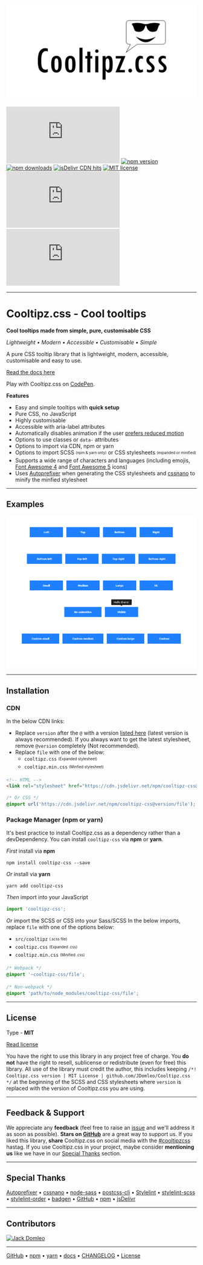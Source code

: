 ![Cooltipz.css](./logo.png "Cooltipz.css logo")

[![GitHub release](https://badgen.net/github/release/JDomleo/Cooltipz.css?icon=github)](https://github.com/JDomleo/Cooltipz.css "Latest release") [![npm version](https://badgen.net/npm/v/cooltipz-css?icon=npm)](https://www.npmjs.com/package/cooltipz-css "Latest version") [![npm downloads](https://badgen.net/npm/dt/cooltipz-css?icon=npm)](https://www.npmjs.com/package/cooltipz-css "npm downloads") [![jsDelivr CDN hits](https://badgen.net/jsdelivr/hits/npm/cooltipz-css?icon=jsdelivr)](https://github.com/JDomleo/Cooltipz.css#cdn "jsDelivr CDN monthly hits") [![MIT license](https://badgen.net/badge/license/MIT/blue?icon=awesome)](https://github.com/JDomleo/Cooltipz.css#license "MIT License") [![GitHub stars](https://badgen.net/github/stars/JDomleo/Cooltipz.css?icon=github)](https://github.com/JDomleo/Cooltipz.css/stargazers "GitHub stars") [![Brotli size](https://badgen.net/badgesize/brotli/JDomleo/Cooltipz.css/master/cooltipz.min.css)](https://github.com/JDomleo/Cooltipz.css/blob/master/cooltipz.min.css "File size - Brotli")

---

# Cooltipz.css - Cool tooltips

**Cool tooltips made from simple, pure, customisable CSS**

_Lightweight &bull; Modern &bull; Accessible &bull; Customisable &bull; Simple_

A pure CSS tooltip library that is lightweight, modern, accessible, customisable and easy to use.

[Read the docs here](https://cooltipz.jackdomleo.dev)

Play with Cooltipz.css on [CodePen](https://codepen.io/JackDomleo/pen/mderEeG?ref=cooltipz.jackdomleo.dev).

**Features**
- Easy and simple tooltips with **quick setup**
- Pure CSS, no JavaScript
- Highly customisable
- Accessible with aria-label attributes
- Automatically disables animation if the user [prefers reduced motion](https://developer.mozilla.org/en-US/docs/Web/CSS/@media/prefers-reduced-motion?ref=cooltipz.jackdomleo.dev)
- Options to use classes or `data-` attributes
- Options to import via CDN, npm or yarn
- Options to import SCSS <sub><sup>(npm &amp; yarn only)</sup></sub> or CSS stylesheets <sub><sup>(expanded or minified)</sup></sub>
- Supports a wide range of characters and languages (including emojis, [Font Awesome 4](https://fontawesome.com/v4.7.0?ref=cooltipz.jackdomleo.dev) and [Font Awesome 5](https://fontawesome.com?ref=cooltipz.jackdomleo.dev) icons)
- Uses [Autoprefixer](https://github.com/postcss/autoprefixer?ref=cooltipz.jackdomleo.dev) when generating the CSS stylesheets and [cssnano](https://github.com/cssnano/cssnano?ref=cooltipz.jackdomleo.dev) to minify the minfied stylesheet

---

## Examples

![Cooltipz.css examples](./examples.gif)

---

## Installation

### CDN

In the below CDN links:
- Replace `version` after the `@` with a version [listed here](https://www.npmjs.com/package/cooltipz-css?activeTab=versions) (latest version is always recommended). If you always want to get the latest stylesheet, remove `@version` completely (Not recommended).
- Replace `file` with one of the below:
  - `cooltipz.css` <sub><sup>(Expanded stylesheet)</sup></sub>
  - `cooltipz.min.css` <sub><sup>(Minfied stylesheet)</sup></sub>

```html
<!-- HTML -->
<link rel="stylesheet" href="https://cdn.jsdelivr.net/npm/cooltipz-css@version/file" />
```

```css
/* Or CSS */
@import url('https://cdn.jsdelivr.net/npm/cooltipz-css@version/file');
```

### Package Manager (npm or yarn)

It's best practice to install Cooltipz.css as a dependency rather than a devDependency. You can install `cooltipz-css` via **npm** or **yarn**.

_First_ install via **npm**
```
npm install cooltipz-css --save
```

_Or_ install via **yarn**
```
yarn add cooltipz-css
```

_Then_ import into your JavaScript
```js
import 'cooltipz-css';
```

_Or_ import the SCSS or CSS into your Sass/SCSS
In the below imports, replace `file` with one of the options below:
- `src/cooltipz` <sub><sup>(.scss file)</sup></sub>
- `cooltipz.css` <sub><sup>(Expanded .css)</sup></sub>
- `cooltipz.min.css` <sub><sup>(Minified .css)</sup></sub>
```scss
/* Webpack */
@import '~cooltipz-css/file';

/* Non-webpack */
@import 'path/to/node_modules/cooltipz-css/file';
```

---

## License

Type - **MIT**

[Read license](https://github.com/JDomleo/Cooltipz.css/blob/master/LICENSE)

You have the right to use this library in any project free of charge. You **do not** have the right to resell, sublicense or redistribute (even for free) this library. All use of the library must credit the author, this includes keeping `/*! Cooltipz.css version | MIT License | github.com/JDomleo/Cooltipz.css */` at the beginning of the SCSS and CSS stylesheets where `version` is replaced with the version of Cooltipz.css you are using.

---

## Feedback & Support

We appreciate any **feedback** (feel free to raise an [issue](https://github.com/JDomleo/Cooltipz.css/issues?ref=cooltipz.jackdomleo.dev) and we'll address it as soon as possible).
**Stars on [GitHub](https://github.com/JDomleo/Cooltipz.css?ref=cooltipz.jackdomleo.dev)** are a great way to support us.
If you liked this library, **share** Cooltipz.css on social media with the [#cooltipzcss](https://twitter.com/search?q=cooltipzcss%20OR%20cooltipz.css "View #cooltipzcss on Twitter") hastag.
If you use Cooltipz.css in your project, maybe consider **mentioning us** like we have in our [Special Thanks](#special-thanks) section.

---

## Special Thanks

[Autoprefixer](https://github.com/postcss/autoprefixer?ref=cooltipz.jackdomleo.dev "Applying vendor prefixes to the distributed CSS") &bull; [cssnano](https://cssnano.co?ref=cooltipz.jackdomleo.dev "Minifies the minified stylesheet even further") &bull; [node-sass](https://github.com/sass/node-sas?ref=cooltipz.jackdomleo.dev "Compiling source SCSS to CSS") &bull; [postcss-cli](https://github.com/postcss/postcss-cli?ref=cooltipz.jackdomleo.dev "CLI for applying postcss plugins - Autoprefixer, cssnano") &bull; [Stylelint](https://stylelint.io?ref=cooltipz.jackdomleo.dev "Linter for styles") &bull; [stylelint-scss](https://github.com/kristerkari/stylelint-scss?ref=cooltipz.jackdomleo.dev "Plugin for Stylelint specificaly for SCSS") &bull; [stylelint-order](https://github.com/hudochenkov/stylelint-order?ref=cooltipz.jackdomleo.dev "Plugin for Stylelint for ordering CSS properties") &bull; [badgen](https://badgen.net?ref=cooltipz.jackdomleo.dev "Provides the ability to add badges to the markdown") &bull; [GitHub](https://github.com?ref=cooltipz.jackdomleo.dev "Ability for a remote repo") &bull; [npm](https://www.npmjs.com?ref=cooltipz.jackdomleo.dev "npm package") &bull; [jsDelivr](https://www.jsdelivr.com?ref=cooltipz.jackdomleo.dev "CDN for linking to an external stylesheet")

---

## Contributors

[![Jack Domleo](https://contributors-img.web.app/image?repo=JDomleo/Cooltipz.css "Jack Domleo")](https://github.com/JDomleo/Cooltipz.css/graphs/contributors)

---

[GitHub](https://github.com/JDomleo/Cooltipz.css "View the GitHub repo and maybe give us a star") &bull; [npm](https://www.npmjs.com/package/cooltipz-css "View Cooltipz.css on npmjs.com") &bull; [yarn](https://yarnpkg.com/package/cooltipz-css "View Cooltipz.css on yarnpkg.com") &bull; [docs](https://cooltipz.jackdomleo.dev "Read the official documentation") &bull; [CHANGELOG](https://github.com/JDomleo/Cooltipz.css/releases "Read all the releases") &bull; [License](https://github.com/JDomleo/Cooltipz.css/blob/master/LICENSE "MIT License")